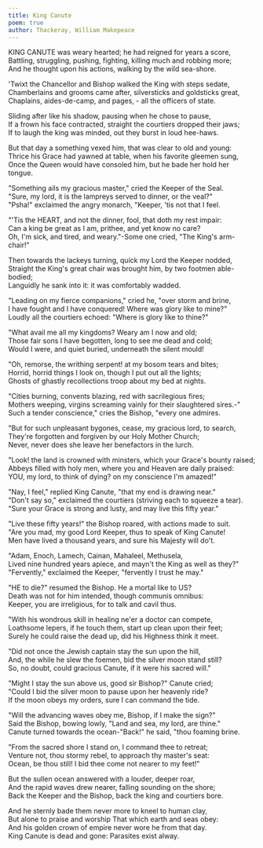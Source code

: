 ```yaml
---
title: King Canute
poem: true
author: Thackeray, William Makepeace
---
```

KING CANUTE was weary hearted; he had reigned for years a score,  
Battling, struggling, pushing, fighting, killing much and robbing more;  
And he thought upon his actions, walking by the wild sea-shore.  

'Twixt the Chancellor and Bishop walked the King with steps sedate,  
Chamberlains and grooms came after, silversticks and goldsticks great,  
Chaplains, aides-de-camp, and pages, - all the officers of state.  

Sliding after like his shadow, pausing when he chose to pause,  
If a frown his face contracted, straight the courtiers dropped their jaws;  
If to laugh the king was minded, out they burst in loud hee-haws.  

But that day a something vexed him, that was clear to old and young:  
Thrice his Grace had yawned at table, when his favorite gleemen sung,  
Once the Queen would have consoled him, but he bade her hold her tongue.  

&quot;Something ails my gracious master,&quot; cried the Keeper of the Seal.  
&quot;Sure, my lord, it is the lampreys served to dinner, or the veal?&quot;  
&quot;Psha!&quot; exclaimed the angry monarch, &quot;Keeper, 'tis not that I feel.  

&quot;'Tis the HEART, and not the dinner, fool, that doth my rest impair:  
Can a king be great as I am, prithee, and yet know no care?  
Oh, I'm sick, and tired, and weary.&quot;-Some one cried, &quot;The King's arm-chair!&quot;  

Then towards the lackeys turning, quick my Lord the Keeper nodded,  
Straight the King's great chair was brought him, by two footmen able-bodied;  
Languidly he sank into it: it was comfortably wadded.  

&quot;Leading on my fierce companions,&quot; cried he, &quot;over storm and brine,  
I have fought and I have conquered! Where was glory like to mine?&quot;  
Loudly all the courtiers echoed: &quot;Where is glory like to thine?&quot;  

&quot;What avail me all my kingdoms? Weary am I now and old;  
Those fair sons I have begotten, long to see me dead and cold;  
Would I were, and quiet buried, underneath the silent mould!  

&quot;Oh, remorse, the writhing serpent! at my bosom tears and bites;  
Horrid, horrid things I look on, though I put out all the lights;  
Ghosts of ghastly recollections troop about my bed at nights.  

&quot;Cities burning, convents blazing, red with sacrilegious fires;  
Mothers weeping, virgins screaming vainly for their slaughtered sires.-&quot;  
Such a tender conscience,&quot; cries the Bishop, &quot;every one admires.  

&quot;But for such unpleasant bygones, cease, my gracious lord, to search,  
They're forgotten and forgiven by our Holy Mother Church;  
Never, never does she leave her benefactors in the lurch.  

&quot;Look! the land is crowned with minsters, which your Grace's bounty raised;  
Abbeys filled with holy men, where you and Heaven are daily praised:  
YOU, my lord, to think of dying? on my conscience I'm amazed!&quot;  

&quot;Nay, I feel,&quot; replied King Canute, &quot;that my end is drawing near.&quot;  
&quot;Don't say so,&quot; exclaimed the courtiers (striving each to squeeze a tear).  
&quot;Sure your Grace is strong and lusty, and may live this fifty year.&quot;  

&quot;Live these fifty years!&quot; the Bishop roared, with actions made to suit.  
&quot;Are you mad, my good Lord Keeper, thus to speak of King Canute!  
Men have lived a thousand years, and sure his Majesty will do't.  

&quot;Adam, Enoch, Lamech, Cainan, Mahaleel, Methusela,  
Lived nine hundred years apiece, and mayn't the King as well as they?&quot;  
&quot;Fervently,&quot; exclaimed the Keeper, &quot;fervently I trust he may.&quot;  

&quot;HE to die?&quot; resumed the Bishop. He a mortal like to US?  
Death was not for him intended, though communis omnibus:  
Keeper, you are irreligious, for to talk and cavil thus.  

&quot;With his wondrous skill in healing ne'er a doctor can compete,  
Loathsome lepers, if he touch them, start up clean upon their feet;  
Surely he could raise the dead up, did his Highness think it meet.  

&quot;Did not once the Jewish captain stay the sun upon the hill,  
And, the while he slew the foemen, bid the silver moon stand still?  
So, no doubt, could gracious Canute, if it were his sacred will.&quot;  

&quot;Might I stay the sun above us, good sir Bishop?&quot; Canute cried;  
&quot;Could I bid the silver moon to pause upon her heavenly ride?  
If the moon obeys my orders, sure I can command the tide.  

&quot;Will the advancing waves obey me, Bishop, if I make the sign?&quot;  
Said the Bishop, bowing lowly, &quot;Land and sea, my lord, are thine.&quot;  
Canute turned towards the ocean-&quot;Back!&quot; he said, &quot;thou foaming brine.  

&quot;From the sacred shore I stand on, I command thee to retreat;  
Venture not, thou stormy rebel, to approach thy master's seat:  
Ocean, be thou still! I bid thee come not nearer to my feet!&quot;  

But the sullen ocean answered with a louder, deeper roar,  
And the rapid waves drew nearer, falling sounding on the shore;  
Back the Keeper and the Bishop, back the king and courtiers bore.  

And he sternly bade them never more to kneel to human clay,  
But alone to praise and worship That which earth and seas obey:  
And his golden crown of empire never wore he from that day.  
King Canute is dead and gone: Parasites exist alway.

